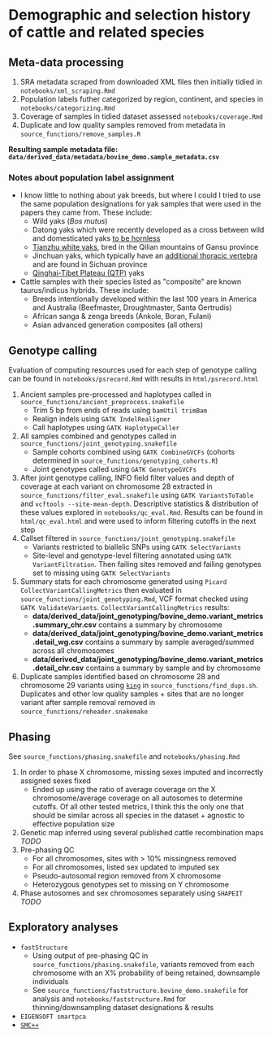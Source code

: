 # Demographic and selection history of cattle and related species

## Meta-data processing

1. SRA metadata scraped from downloaded XML files then initially tidied in `notebooks/xml_scraping.Rmd`
2. Population labels futher categorized by region, continent, and species in `notebooks/categorizing.Rmd`
3. Coverage of samples in tidied dataset assessed `notebooks/coverage.Rmd`
4. Duplicate and low quality samples removed from metadata in `source_functions/remove_samples.R`

**Resulting sample metadata file: `data/derived_data/metadata/bovine_demo.sample_metadata.csv`**

### Notes about population label assignment

* I know little to nothing about yak breeds, but where I could I tried to use the same population designations for yak samples that were used in the papers they came from. These include:
    * Wild yaks (*Bos mutus*)
    * Datong yaks which were recently developed as a cross between wild and domesticated yaks [to be hornless](https://journals.plos.org/plosone/article?id=10.1371/journal.pone.0158642)
    * [Tianzhu white yaks](https://journals.plos.org/plosone/article?id=10.1371/journal.pone.0158642), bred in the Qilian mountains of Gansu province
    * Jinchuan yaks, which typically have an [additional thoracic vertebra](https://bmcgenomics.biomedcentral.com/articles/10.1186/s12864-020-6598-9) and are found in Sichuan province
    * [Qinghai-Tibet Plateau (QTP)](https://www.nature.com/articles/ncomms10283) yaks
* Cattle samples with their species listed as "composite" are known taurus/indicus hybrids. These include:
    * Breeds intentionally developed within the last 100 years in America and Australia (Beefmaster, Droughtmaster, Santa Gertrudis)
    * African sanga & zenga breeds (Ankole, Boran, Fulani)
    * Asian advanced generation composites (all others)

## Genotype calling

Evaluation of computing resources used for each step of genotype calling can be found in `notebooks/psrecord.Rmd` with results in `html/psrecord.html`

1. Ancient samples pre-processed and haplotypes called in `source_functions/ancient_preprocess.snakefile`
    * Trim 5 bp from ends of reads using `bamUtil trimBam`
    * Realign indels using `GATK IndelRealigner`
    * Call haplotypes using `GATK HaplotypeCaller`
2. All samples combined and genotypes called in `source_functions/joint_genotyping.snakefile`
    * Sample cohorts combined using `GATK CombineGVCFs` (cohorts determined in `source_functions/genotyping_cohorts.R`)
    * Joint genotypes called using `GATK GenotypeGVCFs`
3. After joint genotype calling, INFO field filter values and depth of coverage at each variant on chromosome 28 extracted in `source_functions/filter_eval.snakefile` using `GATK VariantsToTable` and `vcftools --site-mean-depth`. Descriptive statistics & distribution of these values explored in `notebooks/qc_eval.Rmd`. Results can be found in `html/qc_eval.html` and were used to inform filtering cutoffs in the next step
4. Callset filtered in `source_functions/joint_genotyping.snakefile`
    * Variants restricted to biallelic SNPs using `GATK SelectVariants`
    * Site-level and genotype-level filtering annotated using `GATK VariantFiltration`. Then failing sites removed and failing genotypes set to missing using `GATK SelectVariants`
5. Summary stats for each chromosome generated using `Picard CollectVariantCallingMetrics` then evaluated in `source_functions/joint_genotyping.Rmd`, VCF format checked using `GATK ValidateVariants`. `CollectVariantCallingMetrics` results:
    * **data/derived_data/joint_genotyping/bovine_demo.variant_metrics.summary_chr.csv** contains a summary by chromosome
    * **data/derived_data/joint_genotyping/bovine_demo.variant_metrics.detail_wg.csv** contains a summary by sample averaged/summed across all chromosomes
    * **data/derived_data/joint_genotyping/bovine_demo.variant_metrics.detail_chr.csv** contains a summary by sample and by chromosome
6. Duplicate samples identified based on chromosome 28 and chromosome 29 variants using [`king`](http://people.virginia.edu/~wc9c/KING/manual.html) in `source_functions/find_dups.sh`. Duplicates and other low quality samples + sites that are no longer variant after sample removal removed in `source_functions/reheader.snakemake`

## Phasing

See `source_functions/phasing.snakefile` and `notebooks/phasing.Rmd`

1. In order to phase X chromosome, missing sexes imputed and incorrectly assigned sexes fixed 
    * Ended up using the ratio of average coverage on the X chromosome/average coverage on all autosomes to determine cutoffs. Of all other tested metrics, I think this the only one that should be similar across all species in the dataset + agnostic to effective population size
2. Genetic map inferred using several published cattle recombination maps *TODO*
3. Pre-phasing QC
    * For all chromosomes, sites with > 10% missingness removed
    * For all chromosomes, listed sex updated to imputed sex
    * Pseudo-autosomal region removed from X chromosome
    * Heterozygous genotypes set to missing on Y chromosome
4. Phase autosomes and sex chromosomes separately using `SHAPEIT` *TODO*

## Exploratory analyses

* `fastStructure`
    * Using output of pre-phasing QC in `source_functions/phasing.snakefile`, variants removed from each chromosome with an X% probability of being retained, downsample individuals
    * See `source_functions/faststructure.bovine_demo.snakefile` for analysis and `notebooks/faststructure.Rmd` for thinning/downsampling dataset designations & results
* `EIGENSOFT smartpca`
* [`SMC++`](https://github.com/popgenmethods/smcpp)
